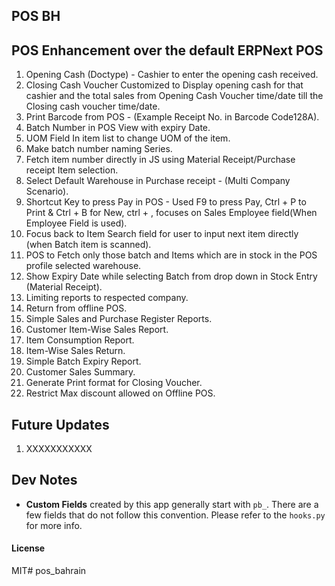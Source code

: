 ## POS BH

## POS Enhancement over the default ERPNext POS

  1. Opening Cash (Doctype) - Cashier to enter the opening cash received.
  2. Closing Cash Voucher Customized to Display opening cash for that cashier and the total sales from Opening Cash Voucher time/date till the Closing cash voucher time/date.
  3. Print Barcode from POS - (Example Receipt No. in Barcode Code128A).
  4. Batch Number in POS View with expiry Date.
  5. UOM Field In item list to change UOM of the item.
  6. Make batch number naming Series.
  7. Fetch item number directly in JS using Material Receipt/Purchase receipt Item selection.
  8. Select Default Warehouse in Purchase receipt - (Multi Company Scenario).
  9. Shortcut Key to press Pay in POS - Used F9 to press Pay, Ctrl + P to Print & Ctrl + B for New, ctrl + , focuses on Sales Employee field(When Employee Field is used).
  10. Focus back to Item Search field for user to input next item directly (when Batch item is scanned).
  11. POS to Fetch only those batch and Items which are in stock in the POS profile selected warehouse.
  12. Show Expiry Date while selecting Batch from drop down in Stock Entry (Material Receipt).
  13. Limiting reports to respected company.
  14. Return from offline POS.
  15. Simple Sales and Purchase Register Reports.
  16. Customer Item-Wise Sales Report.
  17. Item Consumption Report.
  18. Item-Wise Sales Return.
  19. Simple Batch Expiry Report.
  20. Customer Sales Summary.
  21. Generate Print format for Closing Voucher.
  22. Restrict Max discount allowed on Offline POS.

## Future Updates
  1. XXXXXXXXXXX


## Dev Notes

- **Custom Fields** created by this app generally start with `pb_`. There are a few fields that do not follow this convention. Please refer to the `hooks.py` for more info.

#### License

MIT# pos_bahrain
